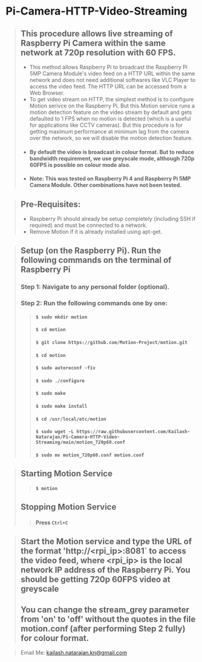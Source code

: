 # Pi-Camera-HTTP-Video-Streaming
> ## This procedure allows live streaming of Raspberry Pi Camera within the same network at 720p resolution with 60 FPS.
> * This method allows Raspberry Pi to broadcast the Raspberry Pi 5MP Camera Module's video feed on a HTTP URL within the same network and does not need additional softwares like VLC Player to access the video feed. The HTTP URL can be accessed from a Web Browser.
> * To get video stream on HTTP, the simplest method is to configure Motion serivce on the Raspberry Pi. But this Motion service runs a motion detection feature on the video stream by default and gets defaulted to 1 FPS when no motion is detected (which is a useful for applications like CCTV cameras). But this procedure is for getting maximum performance at minimum lag from the camera over the network, so we will disable the motion detection feature.
> * #### By default the video is broadcast in colour format. But to reduce bandwidth requirement, we use greyscale mode, although 720p 60FPS is possible on colour mode also. 
> * #### **Note: This was tested on Raspberry Pi 4 and Raspberry Pi 5MP Camera Module. Other combinations have not been tested.**

> ## Pre-Requisites:
> * Raspberry Pi should already be setup completely (including SSH if required) and must be connected to a network.
> * Remove Motion if it is already installed using apt-get.

> ## Setup (on the Raspberry Pi). Run the following commands on the terminal of Raspberry Pi 
> ### Step 1: Navigate to any personal folder (optional). 
> ### Step 2: Run the following commands one by one: 
>> #### `$ sudo mkdir motion`
>> #### `$ cd motion`
>> #### `$ git clone https://github.com/Motion-Project/motion.git`
>> #### `$ cd motion`
>> #### `$ sudo autoreconf -fiv`
>> #### `$ sudo ./configure`
>> #### `$ sudo make`
>> #### `$ sudo make install`
>> #### `$ cd /usr/local/etc/motion`
>> #### `$ sudo wget -L https://raw.githubusercontent.com/Kailash-Natarajan/Pi-Camera-HTTP-Video-Streaming/main/motion_720p60.conf`
>> #### `$ sudo mv motion_720p60.conf motion.conf`

> ## Starting Motion Service
>> #### `$ motion`
> ## Stopping Motion Service
>> #### Press `Ctrl+C`

> ## Start the Motion service and type the URL of the format 'http://<rpi_ip>:8081` to access the video feed, where <rpi_ip> is the local network IP address of the Raspberry Pi. You should be getting 720p 60FPS video at greyscale
> ## You can change the stream_grey parameter from 'on' to 'off' without the quotes in the file motion.conf (after performing Step 2 fully) for colour format.

> Email Me: kailash.natarajan.kn@gmail.com
